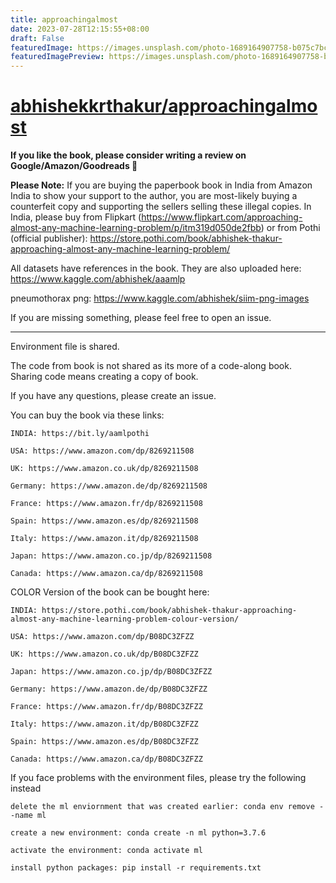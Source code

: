 ```yaml
---
title: approachingalmost
date: 2023-07-28T12:15:55+08:00
draft: False
featuredImage: https://images.unsplash.com/photo-1689164907758-b075c7bc76cd?ixid=M3w0NjAwMjJ8MHwxfHJhbmRvbXx8fHx8fHx8fDE2OTA1MTc2NzR8&ixlib=rb-4.0.3
featuredImagePreview: https://images.unsplash.com/photo-1689164907758-b075c7bc76cd?ixid=M3w0NjAwMjJ8MHwxfHJhbmRvbXx8fHx8fHx8fDE2OTA1MTc2NzR8&ixlib=rb-4.0.3
---
```


# [abhishekkrthakur/approachingalmost](https://github.com/abhishekkrthakur/approachingalmost)

**If you like the book, please consider writing a review on Google/Amazon/Goodreads 🙂**

**Please Note:** If you are buying the paperbook book in India from Amazon India to show your support to the author, you are most-likely buying a counterfeit copy and supporting the sellers selling these illegal copies. In India, please buy from Flipkart (https://www.flipkart.com/approaching-almost-any-machine-learning-problem/p/itm319d050de2fbb) or from Pothi (official publisher): https://store.pothi.com/book/abhishek-thakur-approaching-almost-any-machine-learning-problem/

All datasets have references in the book. They are also uploaded here: https://www.kaggle.com/abhishek/aaamlp

pneumothorax png: https://www.kaggle.com/abhishek/siim-png-images

If you are missing something, please feel free to open an issue.

---

Environment file is shared.

The code from book is not shared as its more of a code-along book.
Sharing code means creating a copy of book.

If you have any questions, please create an issue.


You can buy the book via these links:

    INDIA: https://bit.ly/aamlpothi

    USA: https://www.amazon.com/dp/8269211508

    UK: https://www.amazon.co.uk/dp/8269211508

    Germany: https://www.amazon.de/dp/8269211508

    France: https://www.amazon.fr/dp/8269211508

    Spain: https://www.amazon.es/dp/8269211508

    Italy: https://www.amazon.it/dp/8269211508

    Japan: https://www.amazon.co.jp/dp/8269211508

    Canada: https://www.amazon.ca/dp/8269211508


COLOR Version of the book can be bought here:

    INDIA: https://store.pothi.com/book/abhishek-thakur-approaching-almost-any-machine-learning-problem-colour-version/

    USA: https://www.amazon.com/dp/B08DC3ZFZZ

    UK: https://www.amazon.co.uk/dp/B08DC3ZFZZ
    
    Japan: https://www.amazon.co.jp/dp/B08DC3ZFZZ
    
    Germany: https://www.amazon.de/dp/B08DC3ZFZZ
    
    France: https://www.amazon.fr/dp/B08DC3ZFZZ
    
    Italy: https://www.amazon.it/dp/B08DC3ZFZZ
    
    Spain: https://www.amazon.es/dp/B08DC3ZFZZ
    
    Canada: https://www.amazon.ca/dp/B08DC3ZFZZ


If you face problems with the environment files, please try the following instead

    delete the ml enviornment that was created earlier: conda env remove --name ml

    create a new environment: conda create -n ml python=3.7.6
    
    activate the environment: conda activate ml

    install python packages: pip install -r requirements.txt
